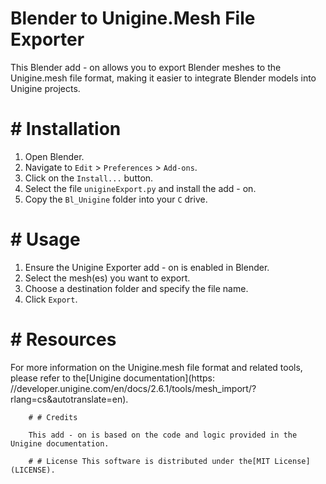 # Blender to Unigine.Mesh File Exporter

This Blender add - on allows you to
export Blender meshes to the Unigine.mesh file format, making it easier to integrate Blender models into Unigine projects.

# # Installation

1. Open Blender.
2. Navigate to `Edit` > `Preferences` > `Add-ons`.
3. Click on the `Install...`
button.
4. Select the file `unigineExport.py`
and install the add - on.
5. Copy the `Bl_Unigine`
folder into your `C`
drive.

# # Usage

1. Ensure the Unigine Exporter add - on is enabled in Blender.
2. Select the mesh(es) you want to
export.
3. Choose a destination folder and specify the file name.
4. Click `Export`.

# # Resources

For more information on the Unigine.mesh file format and related tools, please refer to the[Unigine documentation](https: //developer.unigine.com/en/docs/2.6.1/tools/mesh_import/?rlang=cs&autotranslate=en).

        # # Credits

        This add - on is based on the code and logic provided in the Unigine documentation.

        # # License This software is distributed under the[MIT License](LICENSE).
